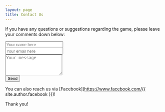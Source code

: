 ```yaml
---
layout: page
title: Contact Us
---
```


If you have any questions or suggestions regarding the game, please leave your comments down below:

<form action="https://formspree.io/support@beyondnebula.com" method="POST">

  <div class="form-group">      
    <div class="row">
      <div class="col-sm-6">
        <input class="form-control " type="text" name="name" placeholder="Your name here">
      </div>
      <div class="col-sm-6">
        <input class="form-control" type="email" name="_replyto" placeholder="Your email here">
      </div>
    </div>
  </div>

  <div class="form-group">
    <div class="row">
      <div class="col-sm-12">
        <textarea class="form-control" rows="4" name="message" placeholder="Your message"></textarea>
      </div>
    </div>
  </div>

  <input type="hidden" name="_subject" value="Beyond Nebula contact">

  <div class="form-group">
    <div class="row">
      <div class="col-sm-12">
        <input class="btn" type="submit" value="Send">
      </div>
    </div>
  </div>

</form>


You can also reach us via [Facebook](https://www.facebook.com/{{ site.author.facebook }})!

Thank you!
